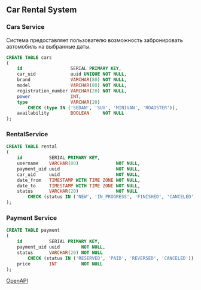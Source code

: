 ## Car Rental System

### Cars Service

Система предоставляет пользователю возможность забронировать автомобиль на выбранные даты.

```sql
CREATE TABLE cars
(
    id                  SERIAL PRIMARY KEY,
    car_uid             uuid UNIQUE NOT NULL,
    brand               VARCHAR(80) NOT NULL,
    model               VARCHAR(80) NOT NULL,
    registration_number VARCHAR(20) NOT NULL,
    power               INT,
    type                VARCHAR(20)
        CHECK (type IN ('SEDAN', 'SUV', 'MINIVAN', 'ROADSTER')),
    availability        BOOLEAN     NOT NULL
);
```

### RentalService

```sql
CREATE TABLE rental
(
    id          SERIAL PRIMARY KEY,
    username    VARCHAR(80)              NOT NULL,
    payment_uid uuid                     NOT NULL,
    car_uid     uuid                     NOT NULL,
    date_from   TIMESTAMP WITH TIME ZONE NOT NULL,
    date_to     TIMESTAMP WITH TIME ZONE NOT NULL,
    status      VARCHAR(20)              NOT NULL
        CHECK (status IN ('NEW', 'IN_PROGRESS', 'FINISHED', 'CANCELED', 'EXPIRED'))
);
```

### Payment Service

```sql
CREATE TABLE payment
(
    id          SERIAL PRIMARY KEY,
    payment_uid uuid        NOT NULL,
    status      VARCHAR(20) NOT NULL
        CHECK (status IN ('RESERVED', 'PAID', 'REVERSED', 'CANCELED')),
    price       INT         NOT NULL
);
```

[OpenAPI](%5Binst%5D%5Bv3%5D%20Car%20Rental%20System.yml)